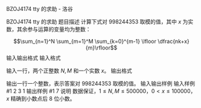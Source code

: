 



BZOJ4174 tty 的求助 - 洛谷














BZOJ4174 tty 的求助
题目描述
计算下式对 $998244353$ 取模的值，其中 $x$ 为实数，其余参与运算的变量均为整数：

$$\sum_{n=1}^N \sum_{m=1}^M \sum_{k=0}^{m-1} \lfloor \dfrac{nk+x}{m}\rfloor$$
输入输出格式
输入格式

输入一行，两个正整数 $N,M$ 和一个实数 $x$。
输出格式

输出一行一个整数，表示答案对 $998244353$ 取模的值。
输入输出样例
输入样例 #1
2 3 1 
输出样例 #1
7
说明
数据保证，$1\leq N,M\leq 500000$，$0<x\leq 100000$，$x$ 精确到小数点后 $8$ 位小数。






